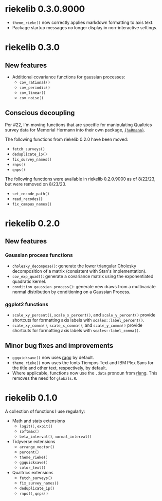 # riekelib 0.3.0.9000

* `theme_rieke()` now correctly applies markdown formatting to axis text.
* Package startup messages no longer display in non-interactive settings.

# riekelib 0.3.0

## New features

* Additional covariance functions for gaussian processes:
  * `cov_rational()`
  * `cov_periodic()`
  * `cov_linear()`
  * `cov_noise()`
  
## Conscious decoupling

Per #22, I'm moving functions that are specific for manipulating Qualtrics survey data for Memorial Hermann into their own package, [`{heRmann}`](https://github.com/markjrieke/heRmann). 

The following functions from riekelib 0.2.0 have been moved:

* `fetch_surveys()`
* `deduplicate_ip()`
* `fix_survey_names()`
* `rnps()`
* `qnps()`

The following functions were available in riekelib 0.2.0.9000 as of 8/22/23, but were removed on 8/23/23. 

* `set_recode_path()`
* `read_recodes()`
* `fix_campus_names()`

# riekelib 0.2.0

## New features

### Gaussian process functions

* `cholesky_decompose()`: generate the lower triangular Cholesky decomposition of 
  a matrix (consistent with Stan's implementation).
* `cov_exp_quad()`: generate a covariance matrix using the exponentiated 
  quadratic kernel.
* `condition_gaussian_process()`: generate new draws from a multivariate normal
  distribution by conditioning on a Gaussian Process.

### ggplot2 functions

* `scale_xy_percent()`, `scale_x_percent()`, and `scale_y_percent()` provide 
  shortcuts for formatting axis labels with `scales::label_percent()`.
* `scale_xy_comma()`, `scale_x_comma()`, and `scale_y_comma()` provide shortcuts
  for formatting axis labels with `scales::label_comma()`. 
  
## Minor bug fixes and improvements

* `ggquicksave()` now uses [ragg](https://ragg.r-lib.org/) by default.
* `theme_rieke()` now uses the fonts Tiempos Text and IBM Plex Sans for the 
  title and other text, respectively, by default.
* Where applicable, functions now use the `.data` pronoun from 
  [rlang](https://rlang.r-lib.org/). This removes the need for `globals.R`. 

# riekelib 0.1.0

A collection of functions I use regularly:

* Math and stats extensions
  * `logit()`, `expit()`
  * `softmax()`
  * `beta_interval()`, `normal_interval()`
* Tidyverse extensions
  * `arrange_vector()`
  * `percent()`
  * `theme_rieke()`
  * `ggquicksave()`
  * `color_text()`
* Qualtrics extensions
  * `fetch_surveys()`
  * `fix_survey_names()`
  * `deduplicate_ip()`
  * `rnps()`, `qnps()`
